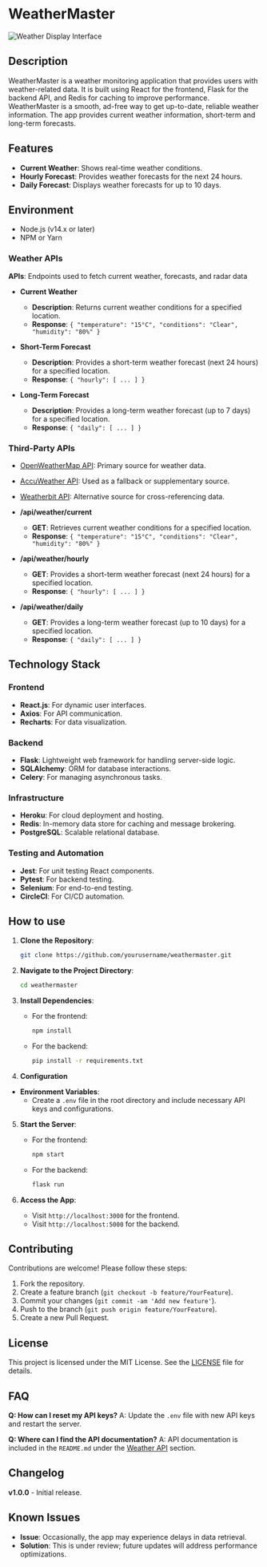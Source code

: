 # WeatherMaster

![Weather Display Interface](https://github.com/user-attachments/assets/f38fe372-d059-46c9-b4a2-5d40e2b255b4)

## Description

WeatherMaster is a weather monitoring application that provides users with weather-related data. It is built using React for the frontend, Flask for the backend API, and Redis for caching to improve performance. WeatherMaster is a smooth, ad-free way to get up-to-date, reliable weather information. The app provides current weather information, short-term and long-term forecasts.



## Features
- **Current Weather**: Shows real-time weather conditions.
- **Hourly Forecast**: Provides weather forecasts for the next 24 hours.
- **Daily Forecast**: Displays weather forecasts for up to 10 days.

## Environment

- Node.js (v14.x or later)
- NPM or Yarn


### Weather APIs

**APIs**: Endpoints used to fetch current weather, forecasts, and radar data

- **Current Weather**
  - **Description**: Returns current weather conditions for a specified location.
  - **Response**: `{ "temperature": "15°C", "conditions": "Clear", "humidity": "80%" }`

- **Short-Term Forecast**
  - **Description**: Provides a short-term weather forecast (next 24 hours) for a specified location.
  - **Response**: `{ "hourly": [ ... ] }`

- **Long-Term Forecast**
  - **Description**: Provides a long-term weather forecast (up to 7 days) for a specified location.
  - **Response**: `{ "daily": [ ... ] }`

### Third-Party APIs

- [OpenWeatherMap API](https://openweathermap.org/api): Primary source for weather data.
- [AccuWeather API](https://developer.accuweather.com/): Used as a fallback or supplementary source.
- [Weatherbit API](https://www.weatherbit.io/): Alternative source for cross-referencing data.


- **/api/weather/current**
  - **GET**: Retrieves current weather conditions for a specified location.
  - **Response**: `{ "temperature": "15°C", "conditions": "Clear", "humidity": "80%" }`

- **/api/weather/hourly**
  - **GET**: Provides a short-term weather forecast (next 24 hours) for a specified location.
  - **Response**: `{ "hourly": [ ... ] }`

- **/api/weather/daily**
  - **GET**: Provides a long-term weather forecast (up to 10 days) for a specified location.
  - **Response**: `{ "daily": [ ... ] }`


## Technology Stack

### Frontend
- **React.js**: For dynamic user interfaces.
- **Axios**: For API communication.
- **Recharts**: For data visualization.

### Backend
- **Flask**: Lightweight web framework for handling server-side logic.
- **SQLAlchemy**: ORM for database interactions.
- **Celery**: For managing asynchronous tasks.

### Infrastructure
- **Heroku**: For cloud deployment and hosting.
- **Redis**: In-memory data store for caching and message brokering.
- **PostgreSQL**: Scalable relational database.

### Testing and Automation
- **Jest**: For unit testing React components.
- **Pytest**: For backend testing.
- **Selenium**: For end-to-end testing.
- **CircleCI**: For CI/CD automation.

## How to use

1. **Clone the Repository**:
   ```bash
   git clone https://github.com/yourusername/weathermaster.git
   ```

2. **Navigate to the Project Directory**:
   ```bash
   cd weathermaster
   ```

3. **Install Dependencies**:
   - For the frontend:
     ```bash
     npm install
     ```
   - For the backend:
     ```bash
     pip install -r requirements.txt
     ```

4. **Configuration**

- **Environment Variables**:
  - Create a `.env` file in the root directory and include necessary API keys and configurations.

5. **Start the Server**:
   - For the frontend:
     ```bash
     npm start
     ```
   - For the backend:
     ```bash
     flask run
     ```

6. **Access the App**:
   - Visit `http://localhost:3000` for the frontend.
   - Visit `http://localhost:5000` for the backend.

## Contributing

Contributions are welcome! Please follow these steps:

1. Fork the repository.
2. Create a feature branch (`git checkout -b feature/YourFeature`).
3. Commit your changes (`git commit -am 'Add new feature'`).
4. Push to the branch (`git push origin feature/YourFeature`).
5. Create a new Pull Request.

## License

This project is licensed under the MIT License. See the [LICENSE](LICENSE) file for details.

## FAQ

**Q: How can I reset my API keys?**
A: Update the `.env` file with new API keys and restart the server.

**Q: Where can I find the API documentation?**
A: API documentation is included in the `README.md` under the [Weather API](#weather-api) section.

## Changelog

**v1.0.0** - Initial release.

## Known Issues

- **Issue**: Occasionally, the app may experience delays in data retrieval.
- **Solution**: This is under review; future updates will address performance optimizations.
